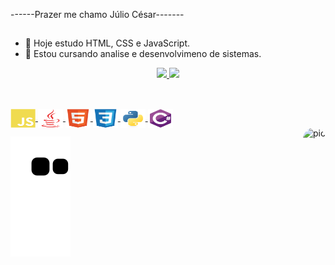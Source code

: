 ------Prazer me chamo Júlio César-------

 ##
- 👀 Hoje estudo HTML, CSS e JavaScript.
- 🌱 Estou cursando analise e desenvolvimeno de sistemas.

<div align="center">
  <a href="https://www.linkedin.com/in/julio-c%C3%A9sar-3b401420b/">
<img heigth="180em" width="418em" src="https://github-readme-stats.vercel.app/api?username=JulioCvieira&theme=merko&show_icons=true&include_all_commits=false&count_private=true"/> <img heigth="180em" src="https://github-readme-stats.vercel.app/api/top-langs/?username=JulioCvieira&layout=compact&langs_count=8&theme=merko"/>

</div>

  ##
 
 <div style="display: inline_block"><br>
  <img align="center" alt="Js" height="30" width="40" src="https://raw.githubusercontent.com/devicons/devicon/master/icons/javascript/javascript-plain.svg">
  <img align="center" alt="Js" height="30" width="40" src="https://raw.githubusercontent.com/devicons/devicon/master/icons/java/java-plain.svg">
  <img align="center" alt="HTML" height="30" width="40" src="https://raw.githubusercontent.com/devicons/devicon/master/icons/html5/html5-original.svg">
  <img align="center" alt="CSS" height="30" width="40" src="https://raw.githubusercontent.com/devicons/devicon/master/icons/css3/css3-original.svg">
  <img align="center" alt="Python" height="30" width="40" src="https://raw.githubusercontent.com/devicons/devicon/master/icons/python/python-original.svg">
  <img align="center" alt="Csharp" height="30" width="40" src="https://raw.githubusercontent.com/devicons/devicon/master/icons/csharp/csharp-original.svg">
</div>
<div>  
  <img align="right" alt="pic" height="100" style="border-radius:50px;" src="https://cdn-icons-png.flaticon.com/128/1384/1384072.png">
</div>


 
 
 ![Snake animation](https://github.com/JulioCvieira/JulioCvieira/blob/output/github-contribution-grid-snake.svg)
 
 
